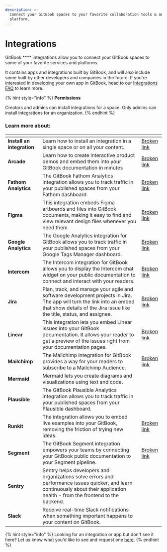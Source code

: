 ```yaml
---
description: >-
  Connect your GitBook spaces to your favorite collaboration tools & analytics
  platform.
---
```


# Integrations

GitBook **** integrations allow you to connect your GitBook spaces to some of your favorite services and platforms.

It contains apps and integrations built by GitBook, and will also include some built by other developers and companies in the future. If you're interested in developing your own app in GitBook, head to our [Integrations FAQ](integrations-faq.md) to learn more.

{% hint style="info" %}
**Permissions**

Creators and admins can install integrations for a space. Only admins can install integrations for an organization.
{% endhint %}

### Learn more about:

<table data-view="cards"><thead><tr><th></th><th></th><th data-hidden data-card-target data-type="content-ref"></th></tr></thead><tbody><tr><td><strong>Install an integration</strong></td><td>Learn how to install an integration in a single space or on all your content.</td><td><a href="broken-reference">Broken link</a></td></tr><tr><td><strong>Arcade</strong></td><td>Learn how to create interactive product demos and embed them into your GitBook documentation in minutes</td><td><a href="broken-reference">Broken link</a></td></tr><tr><td><strong>Fathom Analytics</strong></td><td>The GitBook Fathom Analytics integration allows you to track traffic in your published spaces from your Fathom dashboard.</td><td><a href="broken-reference">Broken link</a></td></tr><tr><td><strong>Figma</strong></td><td>This integration embeds Figma artboards and files into GitBook documents, making it easy to find and view relevant design files whenever you need them. </td><td><a href="broken-reference">Broken link</a></td></tr><tr><td><strong>Google Analytics</strong></td><td>The Google Analytics integration for GitBook allows you to track traffic in your published spaces from your Google Tags Manager dashboard.</td><td><a href="broken-reference">Broken link</a></td></tr><tr><td><strong>Intercom</strong></td><td>The Intercom integration for GitBook allows you to display the Intercom chat widget on your public documentation to connect and interact with your readers.</td><td><a href="broken-reference">Broken link</a></td></tr><tr><td><strong>Jira</strong></td><td>Plan, track, and manage your agile and software development projects in Jira. The app will turn the link into an embed that show details of the Jira issue like the title, status, and assignee.</td><td><a href="broken-reference">Broken link</a></td></tr><tr><td><strong>Linear</strong></td><td>This integration lets you embed Linear issues into your GitBook documentation. It allows your reader to get a preview of the issues right from your documentation pages.</td><td><a href="broken-reference">Broken link</a></td></tr><tr><td><strong>Mailchimp</strong></td><td>The Mailchimp integration for GitBook provides a way for your readers to subscribe to a Mailchimp Audience.</td><td><a href="broken-reference">Broken link</a></td></tr><tr><td><strong>Mermaid</strong></td><td>Mermaid lets you create diagrams and visualizations using text and code. </td><td></td></tr><tr><td><strong>Plausible</strong></td><td>The GitBook Plausible Analytics integration allows you to track traffic in your published spaces from your Plausible dashboard.</td><td></td></tr><tr><td><strong>Runkit</strong></td><td>The integration allows you to embed live examples into your GitBook, removing the friction of trying new ideas. </td><td><a href="broken-reference">Broken link</a></td></tr><tr><td><strong>Segment</strong> </td><td>The GitBook Segment integration empowers your teams by connecting your GitBook public documentation to your Segment pipeline.</td><td><a href="broken-reference">Broken link</a></td></tr><tr><td><strong>Sentry</strong></td><td>Sentry helps developers and organizations solve errors and performance issues quicker, and learn continuously about their application health - from the frontend to the backend.</td><td></td></tr><tr><td><strong>Slack</strong></td><td>Receive real-time Slack notifications when something important happens to your content on GitBook.</td><td></td></tr></tbody></table>

{% hint style="info" %}
Looking for an integration or app but don't see it here? Let us know what you'd like to see and request one [here](https://survey.refiner.io/e61q1m-dp057m).
{% endhint %}
